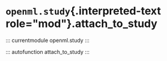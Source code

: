 # `openml.study`{.interpreted-text role="mod"}.attach_to_study

::: currentmodule
openml.study
:::

::: autofunction
attach_to_study
:::

<div class="clearer"></div>
